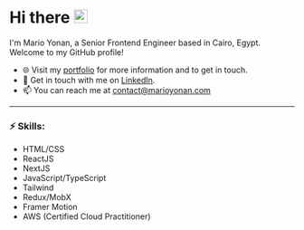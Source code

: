<!--
Here are some ideas to get you started:

- 🔭 I’m currently working on ...
- 🌱 I’m currently learning ...
- 👯 I’m looking to collaborate on ...
- 🤔 I’m looking for help with ...
- 💬 Ask me about ...
- 📫 How to reach me: ...
-->

# Hi there <img src="https://user-images.githubusercontent.com/1303154/88677602-1635ba80-d120-11ea-84d8-d263ba5fc3c0.gif" width="24px" alt="hi">

I'm Mario Yonan, a Senior Frontend Engineer based in Cairo, Egypt. Welcome to my GitHub profile! 

- 🌐 Visit my [portfolio](https://www.marioyonan.com) for more information and to get in touch.
- 💼 Get in touch with me on [LinkedIn](https://www.linkedin.com/in/mario130/).
- 📫 You can reach me at contact@marioyonan.com

---

### ⚡ Skills:
- HTML/CSS
- ReactJS
- NextJS
- JavaScript/TypeScript
- Tailwind
- Redux/MobX
- Framer Motion
- AWS (Certified Cloud Practitioner)
